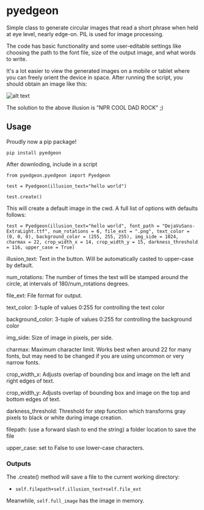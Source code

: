# pyedgeon
Simple class to generate circular images that read a short phrase when held at eye level, nearly edge-on. PIL is used for image processing.

The code has basic functionality and some user-editable settings like choosing the path to the font file, size of the output image, and what words to write. 

It's a lot easier to view the generated images on a mobile or tablet where you can freely orient the device in space.  After running the script, you should obtain an image like this:

![alt text](https://abehmiel.files.wordpress.com/2017/01/npr-cool-dad-rock.png?w=610 "See if you can read: 'NPR COOL DAD ROCK'")

The solution to the above illusion is "NPR COOL DAD ROCK" ;)

## Usage

Proudly now a pip package!

`pip install pyedgeon`

After downloding, include in a script

`from pyedgeon.pyedgeon import Pyedgeon`

`test = Pyedgeon(illusion_text="hello world")`

`test.create()`

This will create a default image in the cwd. A full list of options with defaults follows:

`test = Pyedgeon(illusion_text="hello world", font_path = "DejaVuSans-ExtraLight.ttf", num_rotations = 6, file_ext = ".png", text_color = (0, 0, 0), background_color = (255, 255, 255), img_side = 1024, charmax = 22, crop_width_x = 14, crop_width_y = 15, darkness_threshold = 116, upper_case = True)`

illusion_text: Text in the button. Will be automatically casted to upper-case by default.

num_rotations: The number of times the text will be stamped around the circle, at intervals of 180/num_rotations degrees.

file_ext: File format for output.

text_color: 3-tuple of values 0:255 for controlling the text color

background_color: 3-tuple of values 0:255 for controlling the background color

img_side: Size of image in pixels, per side.

charmax: Maximum character limit. Works best when around 22 for many fonts, but may need to be changed if you are using uncommon or very narrow fonts.

crop_width_x: Adjusts overlap of bounding box and image on the left and right edges of text.

crop_width_y: Adjusts overlap of bounding box and image on the top and bottom edges of text.

darkness_threshold: Threshold for step function which transforms gray pixels to black or white during image creation.

filepath: (use a forward slash to end the string) a folder location to save the file

upper_case: set to False to use lower-case characters. 

### Outputs

The .create() method will save a file to the current working directory:

- `self.filepath+self.illusion_text+self.file_ext`

Meanwhile, `self.full_image` has the image in memory.

